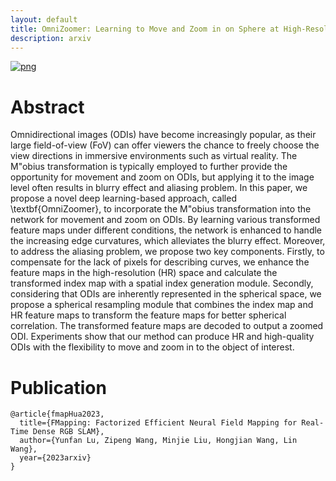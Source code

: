 ```yaml
---
layout: default
title: OmniZoomer: Learning to Move and Zoom in on Sphere at High-Resolution
description: arxiv
---
```




<!-- <a href="https://www.youtube.com/watch?v=ty531p2Me7Q">
  <img src="assets/images/cvpr23/egvsr.png" alt="eres" style="width: 500""/>
</a> -->

<!-- [video](https://www.youtube.com/watch?v=ty531p2Me7Qng) -->
[![png](https://i.328888.xyz/2023/03/16/K5vCL.png)](https://www.youtube.com/watch?v=ty531p2Me7Qng)

# Abstract

Omnidirectional images (ODIs) have become increasingly popular, as their large field-of-view (FoV) can offer viewers the chance to freely choose the view directions in immersive environments such as virtual reality. The M\"obius transformation is typically employed to further provide the opportunity for movement and zoom on ODIs, but applying it to the image level often results in blurry effect and aliasing problem. In this paper, we propose a novel deep learning-based approach, called \textbf{OmniZoomer}, to incorporate the M\"obius transformation into the network for movement and zoom on ODIs. By learning various transformed feature maps under different conditions, the network is enhanced to handle the increasing edge curvatures, which alleviates the blurry effect. Moreover, to address the aliasing problem, we propose two key components. Firstly, to compensate for the lack of pixels for describing curves, we enhance the feature maps in the high-resolution (HR) space and calculate the transformed index map with a spatial index generation module. Secondly, considering that ODIs are inherently represented in the spherical space, we propose a spherical resampling module that combines the index map and HR feature maps to transform the feature maps for better spherical correlation. The transformed feature maps are decoded to output a zoomed ODI. Experiments show that our method can produce HR and high-quality ODIs with the flexibility to move and zoom in to the object of interest. 


# Publication

```
@article{fmapHua2023,
  title={FMapping: Factorized Efficient Neural Field Mapping for Real-Time Dense RGB SLAM},
  author={Yunfan Lu, Zipeng Wang, Minjie Liu, Hongjian Wang, Lin Wang},
  year={2023arxiv}
}
```
